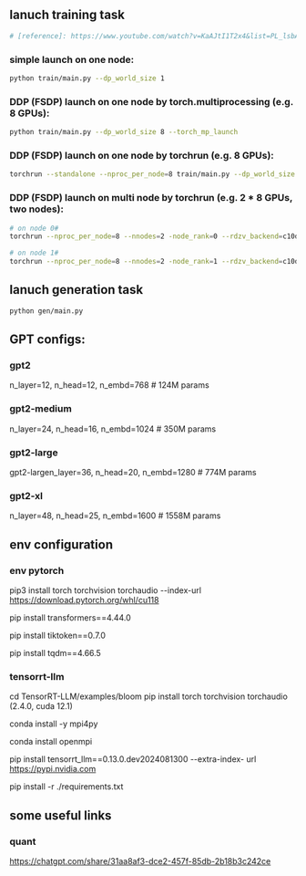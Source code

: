 ## lanuch training task
```bash
# [reference]: https://www.youtube.com/watch?v=KaAJtI1T2x4&list=PL_lsbAsL_o2CSuhUhJIiW0IkdT5C2wGWj
```
### simple launch on one node:
```bash
python train/main.py --dp_world_size 1
```

### DDP (FSDP) launch on one node by torch.multiprocessing (e.g. 8 GPUs):
```bash
python train/main.py --dp_world_size 8 --torch_mp_launch
```

### DDP (FSDP) launch on one node by torchrun (e.g. 8 GPUs):
```bash
torchrun --standalone --nproc_per_node=8 train/main.py --dp_world_size 8
```

### DDP (FSDP) launch on multi node by torchrun (e.g. 2 * 8 GPUs, two nodes):
```bash
# on node 0#
torchrun --nproc_per_node=8 --nnodes=2 -node_rank=0 --rdzv_backend=c10d --rdzv_endpoint=xxx.xxx.xxx.xxx:xxxx train/main.py --dp_world_size 16
```

```bash
# on node 1#
torchrun --nproc_per_node=8 --nnodes=2 -node_rank=1 --rdzv_backend=c10d --rdzv_endpoint=xxx.xxx.xxx.xxx:xxxx train/main.py --dp_world_size 16
```

## lanuch generation task
```bash
python gen/main.py
```

## GPT configs:
### gpt2
n_layer=12, n_head=12, n_embd=768 # 124M params

### gpt2-medium
n_layer=24, n_head=16, n_embd=1024 # 350M params

### gpt2-large
gpt2-largen_layer=36, n_head=20, n_embd=1280  # 774M params

### gpt2-xl
n_layer=48, n_head=25, n_embd=1600  # 1558M params

## env configuration
### env pytorch
pip3 install torch torchvision torchaudio --index-url https://download.pytorch.org/whl/cu118

pip install transformers==4.44.0

pip install tiktoken==0.7.0

pip install tqdm==4.66.5

### tensorrt-llm
cd TensorRT-LLM/examples/bloom
pip install torch torchvision torchaudio (2.4.0, cuda 12.1)

conda install -y mpi4py

conda install openmpi

pip install tensorrt_llm==0.13.0.dev2024081300 --extra-index-
url https://pypi.nvidia.com

pip install -r ./requirements.txt

## some useful links
### quant
https://chatgpt.com/share/31aa8af3-dce2-457f-85db-2b18b3c242ce
